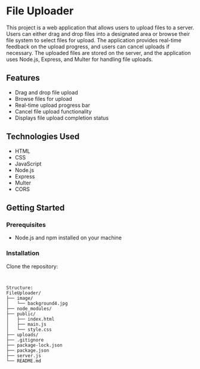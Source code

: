 # File Uploader

This project is a web application that allows users to upload files to a server. Users can either drag and drop files into a designated area or browse their file system to select files for upload. The application provides real-time feedback on the upload progress, and users can cancel uploads if necessary. The uploaded files are stored on the server, and the application uses Node.js, Express, and Multer for handling file uploads.

## Features

- Drag and drop file upload
- Browse files for upload
- Real-time upload progress bar
- Cancel file upload functionality
- Displays file upload completion status

## Technologies Used

- HTML
- CSS
- JavaScript
- Node.js
- Express
- Multer
- CORS

## Getting Started

### Prerequisites

- Node.js and npm installed on your machine

### Installation

Clone the repository:
   ``` git clone https://github.com/dhananjaybhatia/FileUploader.git


Structure:
FileUploader/
├── image/
│   └── background4.jpg
├── node_modules/
├── public/
│   ├── index.html
│   ├── main.js
│   └── style.css
├── uploads/
├── .gitignore
├── package-lock.json
├── package.json
├── server.js
└── README.md
